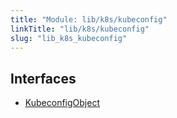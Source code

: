 ```yaml
---
title: "Module: lib/k8s/kubeconfig"
linkTitle: "lib/k8s/kubeconfig"
slug: "lib_k8s_kubeconfig"
---
```


## Interfaces

- [KubeconfigObject](../interfaces/lib_k8s_kubeconfig.KubeconfigObject.md)

